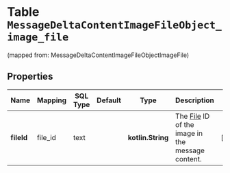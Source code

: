 
# Table `MessageDeltaContentImageFileObject_image_file`
(mapped from: MessageDeltaContentImageFileObjectImageFile)

## Properties
Name | Mapping | SQL Type | Default | Type | Description | Notes
---- | ------- | -------- | ------- | ---- | ----------- | -----
**fileId** | file_id | text |  | **kotlin.String** | The [File](/docs/api-reference/files) ID of the image in the message content. |  [optional]



